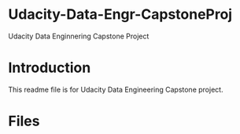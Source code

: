 # Udacity-Data-Engr-CapstoneProj
Udacity Data Enginnering Capstone Project

# Introduction
This readme file is for Udacity Data Engineering Capstone project.

# Files

